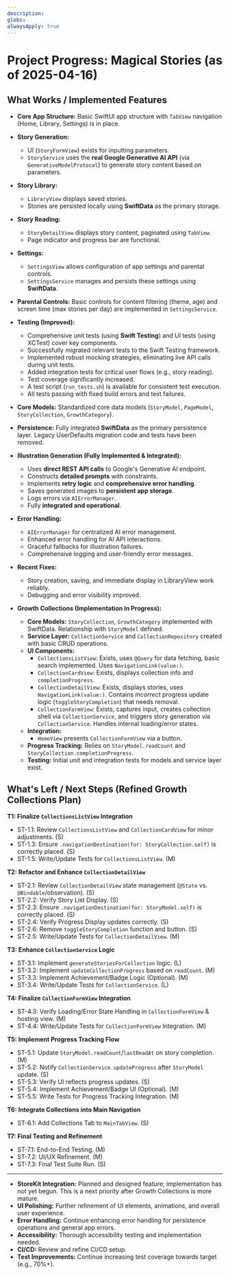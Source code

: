 ```yaml
---
description:
globs:
alwaysApply: true
---
```

# Project Progress: Magical Stories (as of 2025-04-16)

## What Works / Implemented Features

-   **Core App Structure:** Basic SwiftUI app structure with `TabView` navigation (Home, Library, Settings) is in place.
-   **Story Generation:**
    -   UI (`StoryFormView`) exists for inputting parameters.
    -   `StoryService` uses the **real Google Generative AI API** (via `GenerativeModelProtocol`) to generate story content based on parameters.
-   **Story Library:**
    -   `LibraryView` displays saved stories.
    -   Stories are persisted locally using **SwiftData** as the primary storage.
-   **Story Reading:**
    -   `StoryDetailView` displays story content, paginated using `TabView`.
    -   Page indicator and progress bar are functional.
-   **Settings:**
    -   `SettingsView` allows configuration of app settings and parental controls.
    -   `SettingsService` manages and persists these settings using **SwiftData**.
-   **Parental Controls:** Basic controls for content filtering (theme, age) and screen time (max stories per day) are implemented in `SettingsService`.
-   **Testing (Improved):**
    -   Comprehensive unit tests (using **Swift Testing**) and UI tests (using XCTest) cover key components.
    -   Successfully migrated relevant tests to the Swift Testing framework.
    -   Implemented robust mocking strategies, eliminating live API calls during unit tests.
    -   Added integration tests for critical user flows (e.g., story reading).
    -   Test coverage significantly increased.
    -   A test script (`run_tests.sh`) is available for consistent test execution.
    -   All tests passing with fixed build errors and test failures.
-   **Core Models:** Standardized core data models (`StoryModel`, `PageModel`, `StoryCollection`, `GrowthCategory`).
-   **Persistence:** Fully integrated **SwiftData** as the primary persistence layer. Legacy UserDefaults migration code and tests have been removed.
-   **Illustration Generation (Fully Implemented & Integrated):**
    *   Uses **direct REST API calls** to Google's Generative AI endpoint.
    *   Constructs **detailed prompts** with constraints.
    *   Implements **retry logic** and **comprehensive error handling**.
    *   Saves generated images to **persistent app storage**.
    *   Logs errors via `AIErrorManager`.
    *   Fully **integrated and operational**.
-   **Error Handling:**
    *   `AIErrorManager` for centralized AI error management.
    *   Enhanced error handling for AI API interactions.
    *   Graceful fallbacks for illustration failures.
    *   Comprehensive logging and user-friendly error messages.
-   **Recent Fixes:**
    *   Story creation, saving, and immediate display in LibraryView work reliably.
    *   Debugging and error visibility improved.

-   **Growth Collections (Implementation In Progress):**
    *   **Core Models:** `StoryCollection`, `GrowthCategory` implemented with SwiftData. Relationship with `StoryModel` defined.
    *   **Service Layer:** `CollectionService` and `CollectionRepository` created with basic CRUD operations.
    *   **UI Components:**
        *   `CollectionsListView`: Exists, uses `@Query` for data fetching, basic search implemented. Uses `NavigationLink(value:)`.
        *   `CollectionCardView`: Exists, displays collection info and `completionProgress`.
        *   `CollectionDetailView`: Exists, displays stories, uses `NavigationLink(value:)`. Contains *incorrect* progress update logic (`toggleStoryCompletion`) that needs removal.
        *   `CollectionFormView`: Exists, captures input, creates collection shell via `CollectionService`, and triggers story generation via `CollectionService`. Handles internal loading/error states.
    *   **Integration:**
        *   `HomeView` presents `CollectionFormView` via a button.
    *   **Progress Tracking:** Relies on `StoryModel.readCount` and `StoryCollection.completionProgress`.
    *   **Testing:** Initial unit and integration tests for models and service layer exist.

## What's Left / Next Steps (Refined Growth Collections Plan)

**T1: Finalize `CollectionsListView` Integration**
*   ST-1.1: Review `CollectionsListView` and `CollectionCardView` for minor adjustments. (S)
*   ST-1.3: Ensure `.navigationDestination(for: StoryCollection.self)` is correctly placed. (S)
*   ST-1.5: Write/Update Tests for `CollectionsListView`. (M)

**T2: Refactor and Enhance `CollectionDetailView`**
*   ST-2.1: Review `CollectionDetailView` state management (`@State` vs. `@Bindable`/observation). (S)
*   ST-2.2: Verify Story List Display. (S)
*   ST-2.3: Ensure `.navigationDestination(for: StoryModel.self)` is correctly placed. (S)
*   ST-2.4: Verify Progress Display updates correctly. (S)
*   ST-2.6: Remove `toggleStoryCompletion` function and button. (S)
*   ST-2.5: Write/Update Tests for `CollectionDetailView`. (M)

**T3: Enhance `CollectionService` Logic**
*   ST-3.1: Implement `generateStoriesForCollection` logic. (L)
*   ST-3.2: Implement `updateCollectionProgress` based on `readCount`. (M)
*   ST-3.3: Implement Achievement/Badge Logic (Optional). (M)
*   ST-3.4: Write/Update Tests for `CollectionService`. (L)

**T4: Finalize `CollectionFormView` Integration**
*   ST-4.3: Verify Loading/Error State Handling in `CollectionFormView` & hosting view. (M)
*   ST-4.4: Write/Update Tests for `CollectionFormView` Integration. (M)

**T5: Implement Progress Tracking Flow**
*   ST-5.1: Update `StoryModel.readCount`/`lastReadAt` on story completion. (M)
*   ST-5.2: Notify `CollectionService.updateProgress` after `StoryModel` update. (S)
*   ST-5.3: Verify UI reflects progress updates. (S)
*   ST-5.4: Implement Achievement/Badge UI (Optional). (M)
*   ST-5.5: Write Tests for Progress Tracking Integration. (M)

**T6: Integrate Collections into Main Navigation**
*   ST-6.1: Add Collections Tab to `MainTabView`. (S)

**T7: Final Testing and Refinement**
*   ST-7.1: End-to-End Testing. (M)
*   ST-7.2: UI/UX Refinement. (M)
*   ST-7.3: Final Test Suite Run. (S)

---

-   **StoreKit Integration:** Planned and designed feature; implementation has not yet begun. This is a next priority after Growth Collections is more mature.
-   **UI Polishing:** Further refinement of UI elements, animations, and overall user experience.
-   **Error Handling:** Continue enhancing error handling for persistence operations and general app errors.
-   **Accessibility:** Thorough accessibility testing and implementation needed.
-   **CI/CD:** Review and refine CI/CD setup.
-   **Test Improvements:** Continue increasing test coverage towards target (e.g., 70%+).
